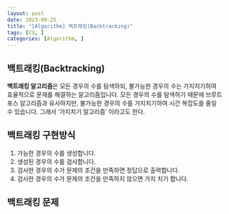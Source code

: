 ```yaml
---
layout: post
date: 2023-09-25
title: "[Algorithm] 백트래킹(Backtracking)"
tags: [CS, ]
categories: [Algorithm, ]
---
```



## 백트래킹(Backtracking)


**백트래킹 알고리즘**은 모든 경우의 수를 탐색하되, 불가능한 경우의 수는 가지치기하여 효율적으로 문제를 해결하는 알고리즘입니다. 모든 경우의 수를 탐색하기 때문에 브루트 포스 알고리즘과 유사하지만, 불가능한 경우의 수를 가지치기하여 시간 복잡도를 줄일 수 있습니다. 그래서 ‘가지치기 알고리즘’ 이라고도 한다.



## 백트래킹 구현방식

1. 가능한 경우의 수를 생성합니다.
2. 생성된 경우의 수를 검사합니다.
3. 검사한 경우의 수가 문제의 조건을 만족하면 정답으로 출력합니다.
4. 검사한 경우의 수가 문제의 조건을 만족하지 않으면 가지 치기 합니다.


## 백트래킹 문제

